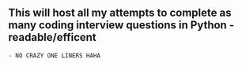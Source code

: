 ## This will host all my attempts to complete as many coding interview questions in Python - readable/efficent
    - NO CRAZY ONE LINERS HAHA
